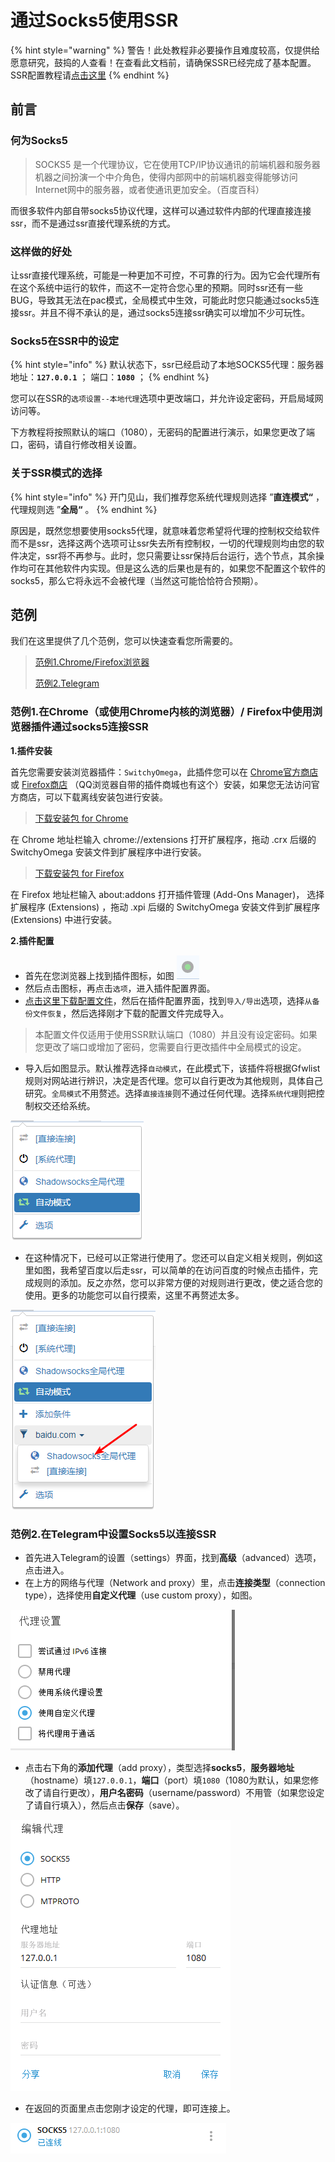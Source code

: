# 通过Socks5使用SSR

{% hint style="warning" %}
警告！此处教程非必要操作且难度较高，仅提供给愿意研究，鼓捣的人查看！在查看此文档前，请确保SSR已经完成了基本配置。SSR配置教程请[点击这里](../basic/windows/ssr.md)
{% endhint %}

## 前言

### 何为Socks5

> SOCKS5 是一个代理协议，它在使用TCP/IP协议通讯的前端机器和服务器机器之间扮演一个中介角色，使得内部网中的前端机器变得能够访问Internet网中的服务器，或者使通讯更加安全。（百度百科）

而很多软件内部自带socks5协议代理，这样可以通过软件内部的代理直接连接ssr，而不是通过ssr直接代理系统的方式。

### 这样做的好处

让ssr直接代理系统，可能是一种更加不可控，不可靠的行为。因为它会代理所有在这个系统中运行的软件，而这不一定符合您心里的预期。同时ssr还有一些BUG，导致其无法在pac模式，全局模式中生效，可能此时您只能通过socks5连接ssr。并且不得不承认的是，通过socks5连接ssr确实可以增加不少可玩性。

### Socks5在SSR中的设定

{% hint style="info" %}
默认状态下，ssr已经启动了本地SOCKS5代理：服务器地址：**`127.0.0.1`** ； 端口：**`1080`** ；
{% endhint %}

您可以在SSR的`选项设置--本地代理`选项中更改端口，并允许设定密码，开启局域网访问等。

下方教程将按照默认的端口（1080），无密码的配置进行演示，如果您更改了端口，密码，请自行修改相关设置。

### 关于SSR模式的选择

{% hint style="info" %}
开门见山，我们推荐您系统代理规则选择 ”**直连模式“** ，代理规则选 ”**全局“** 。
{% endhint %}

原因是，既然您想要使用socks5代理，就意味着您希望将代理的控制权交给软件而不是ssr，选择这两个选项可让ssr失去所有控制权，一切的代理规则均由您的软件决定，ssr将不再参与。此时，您只需要让ssr保持后台运行，选个节点，其余操作均可在其他软件内实现。但是这么选的后果也是有的，如果您不配置这个软件的socks5，那么它将永远不会被代理（当然这可能恰恰符合预期）。

## 范例

我们在这里提供了几个范例，您可以快速查看您所需要的。

> [范例1.Chrome/Firefox浏览器](socks5.md#fan-li-1-zai-chrome-huo-shi-yong-chrome-nei-he-de-lan-qi-firefox-zhong-shi-yong-lan-qi-cha-jian-tong-guo-socks-5-lian-jie-ssr)
>
> [范例2.Telegram](socks5.md#fan-li-2-zai-telegram-zhong-she-zhi-socks-5-yi-lian-jie-ssr)

### 范例1.在Chrome（或使用Chrome内核的浏览器）/ Firefox中使用浏览器插件通过socks5连接SSR

**1.插件安装**

首先您需要安装浏览器插件：`SwitchyOmega`，此插件您可以在 [Chrome官方商店](https://chrome.google.com/webstore/detail/padekgcemlokbadohgkifijomclgjgif) 或 [Firefox商店](https://addons.mozilla.org/en-US/firefox/addon/switchyomega/) （QQ浏览器自带的插件商城也有这个）安装，如果您无法访问官方商店，可以下载离线安装包进行安装。

> [下载安装包 for Chrome](https://github.com/FelisCatus/SwitchyOmega/releases/download/v2.5.20/SwitchyOmega_Chromium.crx)

在 Chrome 地址栏输入 chrome://extensions 打开扩展程序，拖动 .crx 后缀的 SwitchyOmega 安装文件到扩展程序中进行安装。

> [下载安装包 for Firefox](https://github.com/FelisCatus/SwitchyOmega/releases/download/v2.5.20/proxy_switchyomega-2.5.20-an+fx.xpi)

在 Firefox 地址栏输入 about:addons 打开插件管理 \(Add-Ons Manager\)， 选择扩展程序 \(Extensions\) ，拖动 .xpi 后缀的 SwitchyOmega 安装文件到扩展程序 \(Extensions\) 中进行安装。

**2.插件配置**

* 首先在您浏览器上找到插件图标，如图 ![cj1](../.gitbook/assets/cj1.png)
* 然后点击图标，再点击`选项`，进入插件配置界面。
* [点击这里下载配置文件](https://bytelink.cloud/OmegaOptions.bak)，然后在插件配置界面，找到`导入/导出`选项，选择`从备份文件恢复`，然后选择刚才下载的配置文件完成导入。

> 本配置文件仅适用于使用SSR默认端口（1080）并且没有设定密码。如果您更改了端口或增加了密码，您需要自行更改插件中全局模式的设定。

* 导入后如图显示。默认推荐选择`自动模式`，在此模式下，该插件将根据Gfwlist规则对网站进行辨识，决定是否代理。您可以自行更改为其他规则，具体自己研究。`全局模式`不用赘述。选择`直接连接`则不通过任何代理。选择`系统代理`则把控制权交还给系统。

![](../.gitbook/assets/cj2.png)

* 在这种情况下，已经可以正常进行使用了。您还可以自定义相关规则，例如这里如图，我希望百度以后走ssr，可以简单的在访问百度的时候点击插件，完成规则的添加。反之亦然，您可以非常方便的对规则进行更改，使之适合您的使用。更多的功能您可以自行摸索，这里不再赘述太多。

![](../.gitbook/assets/cj3.png)

### 范例2.在Telegram中设置Socks5以连接SSR

* 首先进入Telegram的设置（settings）界面，找到**高级**（advanced）选项，点击进入。
* 在上方的网络与代理（Network and proxy）里，点击**连接类型**（connection type），选择使用**自定义代理**（use custom proxy），如图。

![](../.gitbook/assets/tgp1.png)

* 点击右下角的**添加代理**（add proxy），类型选择**socks5**，**服务器地址**（hostname）填`127.0.0.1`，**端口**（port）填`1080`（1080为默认，如果您修改了请自行更改），**用户名密码**（username/password）不用管（如果您设定了请自行填入），然后点击**保存**（save）。

![](../.gitbook/assets/tgp3.png)

* 在返回的页面里点击您刚才设定的代理，即可连接上。

![](../.gitbook/assets/tgp2.png)


